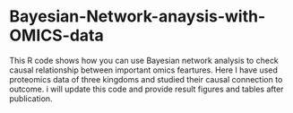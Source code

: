 # Bayesian-Network-anaysis-with-OMICS-data
This R code shows how you can use Bayesian network analysis to check causal relationship between important omics feartures. Here I have used proteomics data of three kingdoms and studied their causal connection to outcome. i will update this code and provide result figures and tables after publication.
